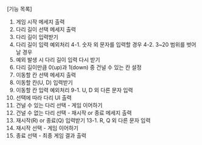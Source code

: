 [기능 목록]

1. 게임 시작 메세지 출력
2. 다리 길이 선택 메세지 출력
3. 다리 길이 입력받기
4. 다리 길이 입력 예외처리
   4-1. 숫자 외 문자를 입력할 경우
   4-2. 3~20 범위를 벗어날 경우
5. 예외 발생 시 다리 길이 입력 다시 받기
6. 다리 길이만큼 0(up)과 1(down) 중 건널 수 있는 칸 설정
7. 이동할 칸 선택 메세지 출력
8. 이동할 칸(U, D) 입력받기
9. 이동할 칸 입력 예외처리
   9-1. U, D 외 다른 문자 입력
10. 선택에 따라 다리 UI 출력
11. 건널 수 있는 다리 선택 - 게임 이어하기
12. 건널 수 없는 다리 선택 - 재시작 or 종료 메세지 출력
13. 재시작(R) or 종료(Q) 입력받기
    13-1. R, Q 외 다른 문자 입력
14. 재시작 선택 - 게임 이어하기
15. 종료 선택 - 최종 게임 결과 출력
